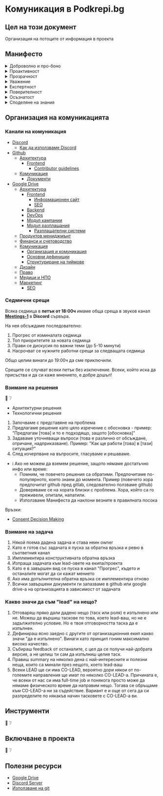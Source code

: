 # Комуникация в Podkrepi.bg

## Цел на този документ

Организация на потоците от информация в проекта

## Манифесто

<details>
  <summary>Доброволно и про-боно</summary>
  Създаваме дарителска платформа в полза на нуждаещите се и организациите, които им помагат, без да търсим финансова или друга облага от това, освен удовлетвореност от осъществените кампании и подкрепените нуждаещи се.
</details>
<details>
  <summary>Проактивност</summary>
  Адекватна проява на свободна воля, правилен избор и извършване на задачи без нуждата, някой да ги създава и поставя.
</details>
<details>
  <summary>Прозрачност</summary>
  Дарителите ни се доверяват, защото осигуряваме прозрачност чрез отворен код, отворени данни/транзакции, отворени решения. Нуждаещите ни се доверяват, защото правим кандидатсването честно, лесно и прозрачно, чрез ясни критерии. Обществото ни се доверява, защото всичко е прозрачно, вкл. работния ни процес. Ние си имаме доверие, защото има ясни и прозрачни принципи на работа по между ни.
</details>
<details>
  <summary>Уважение</summary>
  Мили и добри сме един към хората около нас, уважаваме ги и им помагаме, ако можем. Мнението на всеки има значение.
</details>
<details>
  <summary>Експертност</summary>
  Когато правим избор или взимаме трудни решения, ги базираме на мненето на експерти с близък опит в конкретната тема.
</details>
<details>
  <summary>Поверителност</summary>
  Уважаваме и пазим личните данни на всеки нуждаещ се, даряващ или помагащ в процеса, все едно са нашите собствени. Ясно дефинираме кой има права за достъп до продукционните данни, като хората, разработващи проекта, няма да имат достъп до личните данни.
</details>
<details>
  <summary>Осъзнатост</summary>
  Търсим най-доброто решение и когато даряваме труда си, го правим с пълното съзнание, че не всичко, което правим, ще влезе в употреба. Ако се случи така, че да не се одобри планът или предложението ти, продължаваш с усмивка към следващата задача. Ако някой друг се справя по-добре в ролята ти, то на драго сърце го/я препоръчваш да я оглави, а ти му/й помагаш с каквото можеш.
</details>
<details>
  <summary>Споделяне на знания</summary>
  Ако участник в проекта има нужда от помощ/разяснение, споделяш му линк със статия в проектната документация. Ако такава няма - написваш там отговора си вместо лично до него, за да се ползва знанието ти и в бъдеще от други. Хората с по-малко опит се включват и попиват знания от по-опитните.
</details>

## Организация на комуникацията

### Канали на комуникация

- [Discord](https://discord.com/invite/nZAeCb9YzP)
  - [Как да използваме Discord](https://docs.google.com/document/d/1KwcCltuI8gpH5eu1OKjCEqn6Xwggw0MWt5ptR36Sn2c/edit)
- [Github](https://github.com/daritelska-platforma)
  - [Архитектура](https://github.com/daritelska-platforma/architecture)
    - [Frontend](https://github.com/daritelska-platforma/frontend)
      - [Contributor guidelines](https://github.com/daritelska-platforma/frontend/blob/master/CONTRIBUTING.md#contributing)
  - [Комуникация](https://github.com/daritelska-platforma/communication)
    - [Документи](https://github.com/daritelska-platforma/documents)
- [Google Drive](https://drive.google.com/drive/u/1/folders/1RqIpL7kDopka5NJ_DbU00ta4m4Dccllo)
  - [Архитектура](https://drive.google.com/drive/u/1/folders/1RqIpL7kDopka5NJ_DbU00ta4m4Dccllo)
    - [Frontend](https://drive.google.com/drive/u/1/folders/1nsbGpe73JEpfASbcvcE-DZwUmpABn3SM)
      - [Информационен сайт](https://drive.google.com/drive/u/1/folders/1X9XJssX4eZHBI0pXGSBIY_EfrKYwKq07)
      - [SEO](https://drive.google.com/drive/u/1/folders/1EQSje24mtADAGR6ADfc7C_JP2XwiQWPW)
    - [Backend](https://drive.google.com/drive/u/1/folders/1Q0kWz9lSKwOj1WutOwxuI_7hJsFOYkM-)
    - [DevOps](https://drive.google.com/drive/u/1/folders/1PKtfEIz2724rYc5tAHabGubyN_mVL50H)
    - [Модул кампании](https://drive.google.com/drive/u/1/folders/1Z-3pkK_NoeLOMqroIOOAAsmWg2PVEQxc)
    - [Модул разплащания](https://drive.google.com/drive/folders/1mCxrqPKqxV8nQkhJxli9JbGNGd9X9Uak)
      - [Разплащателни системи](https://docs.google.com/document/d/1U19kH4Iu-MgcT6ZuplgiCgGVAK9tPIKoMz00A97Tw2c/edit?usp=sharing)
  - [Продуктов мениджмънт](https://drive.google.com/drive/u/1/folders/14XpIC5Dqewxndkhwvpw0LosfiIyO9TOO)
  - [Финанси и счетоводство](https://drive.google.com/drive/u/1/folders/1-9UCQlFSiRslnCIQ_KTDF0ue5cHVTyfE)
  - [Комуникация](https://drive.google.com/drive/u/1/folders/1iu5I80YIxCf6j48qTfdYq0R39c-JcYon)
    - [Организация и комуникация](https://docs.google.com/document/d/1xF5zgdjJyGR80rtcIDHbLuqNLXb_xcRmokE8IjNSaR0/edit)
    - [Основни дефиниции](https://docs.google.com/document/d/1SFmKvB-FGAEuRUYV6bvqQP9eskJYOkjy7_oVPm4fvYM/edit)
    - [Структуриране на тиймове](https://docs.google.com/document/d/1ckY9a-cyLssRXuVI_Ja2W2_CEe27rDQpEot9SDpV1tk/edit)
  - [Дизайн](https://drive.google.com/drive/u/1/folders/1JA5rbdHkp2x8VuZN6jlIzKRHPnncGGYh)
  - [Право](https://drive.google.com/drive/u/1/folders/12NB3RfKI4bnN87lMJYoZ3VM0gYwkaQnW)
  - [Медици и НПО](https://drive.google.com/drive/u/1/folders/1kd2RVB5iIIH3EB2BUIVexvgBaIbXaKIs)
  - [Маркетинг](https://drive.google.com/drive/u/1/folders/1T_HhmYXA0et_tlM66ipLPcoPhKLZKJiN)
      - [SEO](https://drive.google.com/drive/u/1/folders/1EQSje24mtADAGR6ADfc7C_JP2XwiQWPW)

### Седмични срещи

Всяка седмица в **петък от 18:00ч** имаме обща среща в звуков канал [**Meetings-1**](https://discord.com/channels/778984868146577458/782260934621003796) в **Discord** сървъра.

На нея обсъждаме последователно:

1. Прогрес от изминалата седмица
1. Топ приоритетите за новата седмица
1. Прави се дискусия по важни теми (до 5-10 минути)
1. Насрочват се нужните работни срещи за следващата седмица

Общо целим винаги до 19:00ч да сме приключили.

Срещите се случват всеки петък без изключение. Всеки, който иска да присъства и да си каже мнението, е добре дошъл!
						

### Взимане на решения

:open_book: :grey_question:

- Архитектурни решения
- Технологични решения

1. Започваме с представяне на проблема
1. Предлагаме решение като цяло изречение с обосновка - пример: "Предлагам [това] и то е подходящо, защото [обосновка]"
1. Задаваме уточняващи въпроси (това е различно от обсъждане, отричане, надприказване). Пример: "Как ще работи [това] в [тази] ситуация?"
1. След изчерпване на въпросите, гласуваме и решаваме.
  - :information_source: Ако не можем да вземем решение, защото нямаме достатъчно инфо или време:
    - Помним, че повечето решения са обратими. Предпочитаме по-популярното, което знаем до момента. Пример (повечето хора предпочитат github пред gitlab, следователно ползваме github)
    - Доверяваме се на хората близки с проблема. Хора, който са го преживели, опитали, напатили.
    - Използваме Манифеста да наклони везните в правилната посока

Връзки:

- [Consent Decision Making](https://patterns.sociocracy30.org/consent-decision-making.html)


### Взимане на задача

1. Някой поема дадена задача и става неин owner
1. Като е готов със задачата я пуска за обратна връзка и ревю в съответния канал
1. Имплементира конструктивната обратна връзка
1. Изпраща задачата към lead-овете на екипа/проекта
1. Като е в завършен вид се пуска в канал "Прогрес", където и останалите могат да си кажат мението
1. Ако има допълнителна обратна връзка се имплементира отново
1. Всички завършени документи ги запазваме в github или google drive-a на организацията в зависимост от задачата

### Какво значи да съм "lead" на нещо?

1. Отговаряш пряко дали дадено нещо (таск или роля) е изпълнено или не. Можеш да вършиш таскове по това, което lead-ваш, но не е задължително условие. Но е твоя отговорността таска да е изпълнен.
1. Дефинираш ясно заедно с другите от организационния екип какво значи "да е изпълнено". Винаги като принцип гоним максимално високо качество.
1. Събираш feedback от останалите, с цел да се получи най-добрата версия, а не целиш ти сам да изпълниш целия таск.
1. Правиш summary на няколко дена с най-интересните и полезни неща, които са минали през нещото, което lead-ваш
1. Всеки LEAD ще си има CO-LEAD, вероятно дори някои от по-големите направления ще имат по няколко CO-LEAD-а. Причината е, че всеки от нас си има full-time job и понякога просто може да нямаме физическото време да направим нещо. Тогава се обръщаме към CO-LEAD-а ни за съдействие. Вариант е и още от сега да си разпределите по някакъв начин тасковете с CO-LEAD-a ви.

## Инструменти

:open_book: :grey_question:

## Включване в проекта

:open_book: :grey_question:

## Полезни ресурси

- [Google Drive](https://drive.google.com/drive/u/1/folders/1ROUU7ZKWP64mksDVQXpd6rYOmyUJK0b5)
- [Discord Server](https://discord.com/invite/nZAeCb9YzP)
- [Използване на git](https://docs.google.com/document/d/1jFU93jGxoaZ1QLsFIAl-FQF6t8OICGcneExcfPavkIA/edit)
